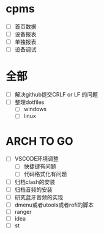 # cpms
  - [ ] 首页数据
  - [ ] 设备报表
  - [ ] 单独报表
  - [ ] 设备调试

# 全部
  - [ ] 解决github提交CRLF or LF 的问题
  - [ ] 整理dotfiles
    - [ ] windows
    - [ ] linux

# ARCH TO GO
  - [ ] VSCODE环境调整
    - [ ] 快捷键有问题
    - [ ] 代码格式化有问题
  - [ ] 归档clash的安装
  - [ ] 归档音频的安装
  - [ ] 研究蓝牙音频的实现
  - [ ] dmenu或者utools或者rofi的脚本
  - [ ] ranger
  - [ ] idea
  - [ ] st